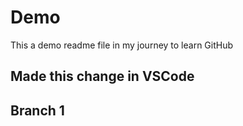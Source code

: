 # Demo
This a demo readme file in my journey to learn GitHub

## Made this change in VSCode

## Branch 1